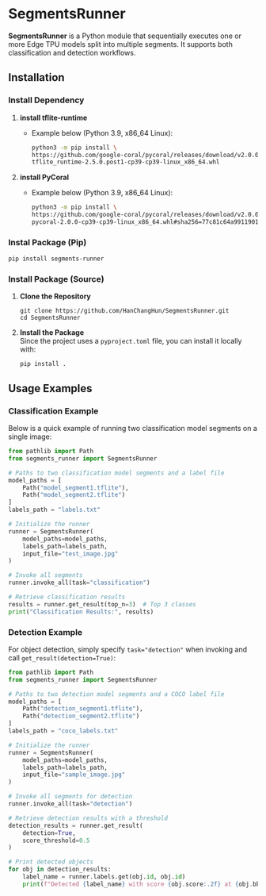 # SegmentsRunner

**SegmentsRunner** is a Python module that sequentially executes one or more Edge TPU models split into multiple segments. It supports both classification and detection workflows.

## Installation

### Install Dependency

1. **install tflite-runtime**
    - Example below (Python 3.9, x86_64 Linux):

        ```sh
        python3 -m pip install \
        https://github.com/google-coral/pycoral/releases/download/v2.0.0/\
        tflite_runtime-2.5.0.post1-cp39-cp39-linux_x86_64.whl
        ```

2. **install PyCoral**

    - Example below (Python 3.9, x86_64 Linux):

        ```sh
        python3 -m pip install \
        https://github.com/google-coral/pycoral/releases/download/v2.0.0/\
        pycoral-2.0.0-cp39-cp39-linux_x86_64.whl#sha256=77c81c64a99119019c0d65ae9b1af25d2856ab6057dac27d3ea64dac963bef16
        ```

### Instal Package (Pip)

```sh
pip install segments-runner
```

### Install Package (Source)

1. **Clone the Repository**  

   ```shell
   git clone https://github.com/HanChangHun/SegmentsRunner.git
   cd SegmentsRunner
   ```

2. **Install the Package**  
   Since the project uses a `pyproject.toml` file, you can install it locally with:

   ```shell
   pip install .
   ```

## Usage Examples

### Classification Example

Below is a quick example of running two classification model segments on a single image:

```python
from pathlib import Path
from segments_runner import SegmentsRunner

# Paths to two classification model segments and a label file
model_paths = [
    Path("model_segment1.tflite"),
    Path("model_segment2.tflite")
]
labels_path = "labels.txt"

# Initialize the runner
runner = SegmentsRunner(
    model_paths=model_paths,
    labels_path=labels_path,
    input_file="test_image.jpg"
)

# Invoke all segments
runner.invoke_all(task="classification")

# Retrieve classification results
results = runner.get_result(top_n=3)  # Top 3 classes
print("Classification Results:", results)
```

### Detection Example

For object detection, simply specify `task="detection"` when invoking and call `get_result(detection=True)`:

```python
from pathlib import Path
from segments_runner import SegmentsRunner

# Paths to two detection model segments and a COCO label file
model_paths = [
    Path("detection_segment1.tflite"),
    Path("detection_segment2.tflite")
]
labels_path = "coco_labels.txt"

# Initialize the runner
runner = SegmentsRunner(
    model_paths=model_paths,
    labels_path=labels_path,
    input_file="sample_image.jpg"
)

# Invoke all segments for detection
runner.invoke_all(task="detection")

# Retrieve detection results with a threshold
detection_results = runner.get_result(
    detection=True,
    score_threshold=0.5
)

# Print detected objects
for obj in detection_results:
    label_name = runner.labels.get(obj.id, obj.id)
    print(f"Detected {label_name} with score {obj.score:.2f} at {obj.bbox}")
```
